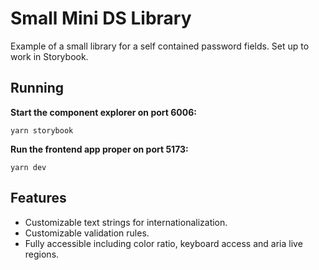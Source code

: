 # Small Mini DS Library

Example of a small library for a self contained password fields. Set up to work in Storybook.

## Running

**Start the component explorer on port 6006:**

`yarn storybook`

**Run the frontend app proper on port 5173:**

`yarn dev`

## Features

- Customizable text strings for internationalization.
- Customizable validation rules.
- Fully accessible including color ratio, keyboard access and aria live regions.

